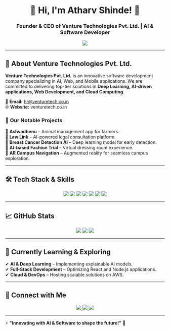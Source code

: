 <h1 align="center">🚀 Hi, I'm Atharv Shinde! 👋</h1>
<h3 align="center">Founder & CEO of Venture Technologies Pvt. Ltd. | AI & Software Developer</h3>

<p align="center">
  <img src="https://readme-typing-svg.herokuapp.com?color=FF5733&center=true&vCenter=true&width=500&lines=Tech+Entrepreneur+%7C+AI+%7C+Deep+Learning+%7C+Web+Development" />
</p>

---

## 🏢 About Venture Technologies Pvt. Ltd.

**Venture Technologies Pvt. Ltd.** is an innovative software development company specializing in AI, Web, and Mobile applications. We are committed to delivering top-tier solutions in **Deep Learning, AI-driven applications, Web Development, and Cloud Computing**.


📧 **Email:** hr@venturetech.co.in  
🌐 **Website:** venturetech.co.in  

### 🚀 **Our Notable Projects**
🔹 **Ashvadhenu** – Animal management app for farmers.  
🔹 **Law Link** – AI-powered legal consultation platform.  
🔹 **Breast Cancer Detection AI** – Deep learning model for early detection.  
🔹 **AI-based Fashion Trial** – Virtual dressing room experience.  
🔹 **AR Campus Navigation** – Augmented reality for seamless campus exploration.  

---

## 🛠 Tech Stack & Skills  
<p align="center">
  <img src="https://img.shields.io/badge/Python-3776AB?style=for-the-badge&logo=python&logoColor=white" />
  <img src="https://img.shields.io/badge/React-20232A?style=for-the-badge&logo=react&logoColor=61DAFB" />
  <img src="https://img.shields.io/badge/Node.js-43853D?style=for-the-badge&logo=node.js&logoColor=white" />
  <img src="https://img.shields.io/badge/Machine%20Learning-F7DF1E?style=for-the-badge&logo=tensorflow&logoColor=black" />
  <img src="https://img.shields.io/badge/PostgreSQL-316192?style=for-the-badge&logo=postgresql&logoColor=white" />
  <img src="https://img.shields.io/badge/AWS-FF9900?style=for-the-badge&logo=amazonaws&logoColor=white" />
  <img src="https://img.shields.io/badge/MATLAB-0076A8?style=for-the-badge&logo=mathworks&logoColor=white" />
</p>

---

## 📈 GitHub Stats  
<p align="center">
  <img src="https://github-readme-stats.vercel.app/api?username=atharvshinde&show_icons=true&theme=radical" />
  <img src="https://github-readme-streak-stats.herokuapp.com/?user=atharvshinde&theme=radical" />
  <img src="https://github-readme-stats.vercel.app/api/top-langs/?username=atharvshinde&layout=compact&theme=radical" />
</p>

---

## 🌱 Currently Learning & Exploring  
✔ **AI & Deep Learning** – Implementing explainable AI models.  
✔ **Full-Stack Development** – Optimizing React and Node.js applications.  
✔ **Cloud & DevOps** – Hosting scalable solutions on AWS.  

---

## 🎯 Connect with Me  
<p align="center">
  <a href="mailto:hr@venturetech.co.in">
    <img src="https://img.shields.io/badge/Email-D14836?style=for-the-badge&logo=gmail&logoColor=white" />
  </a>
  <a href="https://www.linkedin.com/in/atharv-shinde">
    <img src="https://img.shields.io/badge/LinkedIn-0A66C2?style=for-the-badge&logo=linkedin&logoColor=white" />
  </a>
  <a href="https://twitter.com/atharvshinde">
    <img src="https://img.shields.io/badge/Twitter-1DA1F2?style=for-the-badge&logo=twitter&logoColor=white" />
  </a>
</p>

---

⚡ **"Innovating with AI & Software to shape the future!"** 🚀
